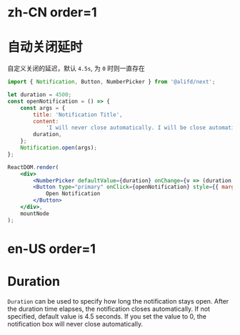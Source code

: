 # zh-CN order=1

# 自动关闭延时

自定义关闭的延迟，默认 `4.5s`, 为 `0` 时则一直存在

```jsx
import { Notification, Button, NumberPicker } from '@alifd/next';

let duration = 4500;
const openNotification = () => {
    const args = {
        title: 'Notification Title',
        content:
            'I will never close automatically. I will be close automatically. I will never close automatically.',
        duration,
    };
    Notification.open(args);
};

ReactDOM.render(
    <div>
        <NumberPicker defaultValue={duration} onChange={v => (duration = v || 0)} />
        <Button type="primary" onClick={openNotification} style={{ marginLeft: 20 }}>
            Open Notification
        </Button>
    </div>,
    mountNode
);
```

# en-US order=1

# Duration

`Duration` can be used to specify how long the notification stays open. After the duration time elapses, the notification closes automatically. If not specified, default value is 4.5 seconds. If you set the value to 0, the notification box will never close automatically.
